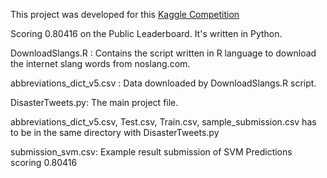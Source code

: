 
This project was developed for this [Kaggle Competition](https://www.kaggle.com/c/nlp-getting-started)

Scoring 0.80416 on the Public Leaderboard. It's written in Python.



DownloadSlangs.R : Contains the script written in R language to download the internet slang words from noslang.com. 

abbreviations_dict_v5.csv : Data downloaded by DownloadSlangs.R script. 

DisasterTweets.py: The main project file.

abbreviations_dict_v5.csv, Test.csv, Train.csv, sample_submission.csv has to be in the same directory with DisasterTweets.py

submission_svm.csv: Example result submission of SVM Predictions scoring 0.80416

